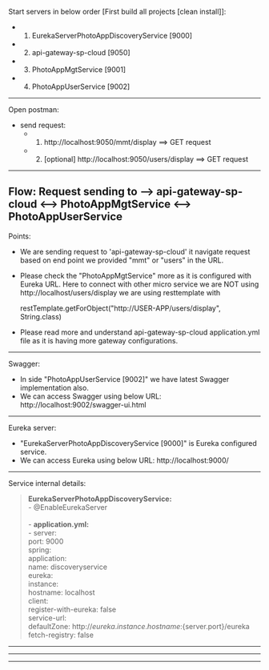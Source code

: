 
Start servers in below order [First build all projects [clean install]]: 
- 1. EurekaServerPhotoAppDiscoveryService [9000]
- 2. api-gateway-sp-cloud [9050]
- 3. PhotoAppMgtService [9001]
- 4. PhotoAppUserService [9002]
------------------------------------------------------------------------------------------------------------
Open postman: 
- send request: 
	- 1. http://localhost:9050/mmt/display       ==> GET request
	- 2. [optional] http://localhost:9050/users/display       ==> GET request
------------------------------------------------------------------------------------------------------------
Flow: 
		Request sending to --> api-gateway-sp-cloud <--> PhotoAppMgtService <--> PhotoAppUserService
------------------------------------------------------------------------------------------------------------
Points:
- We are sending request to 'api-gateway-sp-cloud' it navigate request based on end point we provided "mmt" or "users" in the URL.
- Please check the  "PhotoAppMgtService" more as it is configured with Eureka URL.
	Here to connect with other micro service we are NOT using http://localhost/users/display we are using resttemplate with 
	
	restTemplate.getForObject("http://USER-APP/users/display", String.class)
- Please read more and understand api-gateway-sp-cloud application.yml file as it is having more gateway configurations.
------------------------------------------------------------------------------------------------------------
Swagger: 
- In side "PhotoAppUserService [9002]" we have latest Swagger implementation also.
- We can access Swagger using below URL: http://localhost:9002/swagger-ui.html
	
------------------------------------------------------------------------------------------------------------
Eureka server: 
- "EurekaServerPhotoAppDiscoveryService [9000]" is Eureka configured service.
- We can access Eureka using below URL: http://localhost:9000/
	
------------------------------------------------------------------------------------------------------------
Service internal details:  

>**EurekaServerPhotoAppDiscoveryService:**\
	- @EnableEurekaServer\
	\
	- **application.yml:**  
			- server:   
				  port: 9000  
				spring:   
				  application:   
					name: discoveryservice  
				eureka:   
				  instance:   
					hostname: localhost  
				  client:   
					register-with-eureka: false  
					service-url:   
					  defaultZone: http://${eureka.instance.hostname}:${server.port}/eureka  
					fetch-registry: false  
------------
					
------------------------------------------------------------------------------------------------------------










------------------------------------------------------------------------------------------------------------				